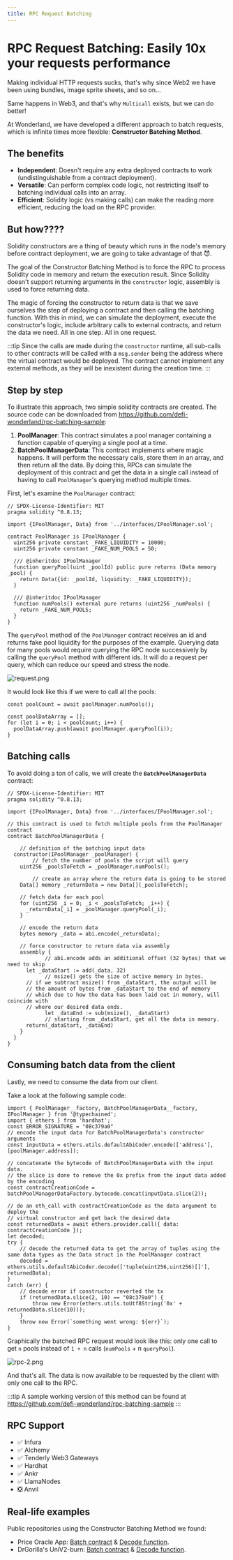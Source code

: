 ```yaml
---
title: RPC Request Batching
---
```


# RPC Request Batching: Easily 10x your requests performance

Making individual HTTP requests sucks, that's why since Web2 we have been using bundles, image sprite sheets, and so on…

Same happens in Web3, and that's why `Multicall` exists, but we can do better!

At Wonderland, we have developed a different approach to batch requests, which is infinite times more flexible: **Constructor Batching Method**.

## The benefits

- **Independent**: Doesn't require any extra deployed contracts to work (undistinguishable from a contract deployment).
- **Versatile**: Can perform complex code logic, not restricting itself to batching individual calls into an array.
- **Efficient**: Solidity logic (vs making calls) can make the reading more efficient, reducing the load on the RPC provider.

## But how????

Solidity constructors are a thing of beauty which runs in the node's memory before contract deployment, we are going to take advantage of that 😈.

The goal of the Constructor Batching Method is to force the RPC to process Solidity code in memory and return the execution result. Since Solidity doesn't support returning arguments in the `constructor` logic, assembly is used to force returning data.

The magic of forcing the constructor to return data is that we save ourselves the step of deploying a contract and then calling the batching function. With this in mind, we can simulate the deployment, execute the constructor's logic, include arbitrary calls to external contracts, and return the data we need. All in one step. All in one request.

:::tip
Since the calls are made during the `constructor` runtime, all sub-calls to other contracts will be called with a `msg.sender` being the address where the virtual contract would be deployed. The contract cannot implement any external methods, as they will be inexistent during the creation time.
:::

## Step by step

To illustrate this approach, two simple solidity contracts are created. The source code can be downloaded from https://github.com/defi-wonderland/rpc-batching-sample:

1. **PoolManager**: This contract simulates a pool manager containing a function capable of querying a single pool at a time.
2. **BatchPoolManagerData**: This contract implements where magic happens. It will perform the necessary calls, store them in an array, and then return all the data. By doing this, RPCs can simulate the deployment of this contract and get the data in a single call instead of having to call `PoolManager`'s querying method multiple times.

First, let's examine the `PoolManager` contract:

```solidity
// SPDX-License-Identifier: MIT
pragma solidity ^0.8.13;

import {IPoolManager, Data} from '../interfaces/IPoolManager.sol';

contract PoolManager is IPoolManager {
  uint256 private constant _FAKE_LIQUIDITY = 10000;
  uint256 private constant _FAKE_NUM_POOLS = 50;

  /// @inheritdoc IPoolManager
  function queryPool(uint _poolId) public pure returns (Data memory _pool) {
    return Data({id: _poolId, liquidity: _FAKE_LIQUIDITY});
  }

  /// @inheritdoc IPoolManager
  function numPools() external pure returns (uint256 _numPools) {
    return _FAKE_NUM_POOLS;
  }
}
```

The `queryPool` method of the `PoolManager` contract receives an id and returns fake pool liquidity for the purposes of the example. Querying data for many pools would require querying the RPC node successively by calling the `queryPool` method with different ids. It will do a request per query, which can reduce our speed and stress the node.

![request.png](/img/rpc-batching-1.jpg)

It would look like this if we were to call all the pools:

```tsx
const poolCount = await poolManager.numPools();

const poolDataArray = [];
for (let i = 0; i < poolCount; i++) {
  poolDataArray.push(await poolManager.queryPool(i));
}
```

## Batching calls

To avoid doing a ton of calls, we will create the **`BatchPoolManagerData`** contract:

```solidity
// SPDX-License-Identifier: MIT
pragma solidity ^0.8.13;

import {IPoolManager, Data} from '../interfaces/IPoolManager.sol';

// this contract is used to fetch multiple pools from the PoolManager contract
contract BatchPoolManagerData {

	// definition of the batching input data
  constructor(IPoolManager _poolManager) {
		// fetch the number of pools the script will query
    uint256 _poolsToFetch = _poolManager.numPools();

		// create an array where the return data is going to be stored
    Data[] memory _returnData = new Data[](_poolsToFetch);

    // fetch data for each pool
    for (uint256 _i = 0; _i < _poolsToFetch; _i++) {
      _returnData[_i] = _poolManager.queryPool(_i);
    }

    // encode the return data
    bytes memory _data = abi.encode(_returnData);

    // force constructor to return data via assembly
    assembly {
			// abi.encode adds an additional offset (32 bytes) that we need to skip
      let _dataStart := add(_data, 32)
			// msize() gets the size of active memory in bytes.
      // if we subtract msize() from _dataStart, the output will be
      // the amount of bytes from _dataStart to the end of memory
      // which due to how the data has been laid out in memory, will coincide with
      // where our desired data ends.
			let _dataEnd := sub(msize(), _dataStart)
			// starting from _dataStart, get all the data in memory.
      return(_dataStart, _dataEnd)
    }
  }
}
```

## Consuming batch data from the client

Lastly, we need to consume the data from our client.

Take a look at the following sample code:

```solidity
import { PoolManager__factory, BatchPoolManagerData__factory, IPoolManager } from '@typechained';
import { ethers } from 'hardhat';
const ERROR_SIGNATURE = "08c379a0"
// encode the input data for BatchPoolManagerData's constructor arguments
const inputData = ethers.utils.defaultAbiCoder.encode(['address'], [poolManager.address]);

// concatenate the bytecode of BatchPoolManagerData with the input data.
// the slice is done to remove the 0x prefix from the input data added by the encoding
const contractCreationCode = batchPoolManagerDataFactory.bytecode.concat(inputData.slice(2));

// do an eth_call with contractCreationCode as the data argument to deploy the
// virtual constructor and get back the desired data
const returnedData = await ethers.provider.call({ data: contractCreationCode });
let decoded;
try {
	// decode the returned data to get the array of tuples using the same data types as the Data struct in the PoolManager contract
	decoded = ethers.utils.defaultAbiCoder.decode(['tuple(uint256,uint256)[]'], returnedData);
}
catch (err) {
	// decode error if constructor reverted the tx
	if (returnedData.slice(2, 10) == "08c379a0") {
		throw new Error(ethers.utils.toUtf8String('0x' + returnedData.slice(10)));
	}
	throw new Error(`something went wrong: ${err}`);
}

```

Graphically the batched RPC request would look like this: only one call to get `n` pools instead of `1 + n` calls (`numPools` + n `queryPool`).

![rpc-2.png](/img/rpc-batching-2.jpg)

And that's all. The data is now available to be requested by the client with only one call to the RPC.

:::tip
A sample working version of this method can be found at https://github.com/defi-wonderland/rpc-batching-sample
:::

## RPC Support

- ✅ Infura
- ✅ Alchemy
- ✅ Tenderly Web3 Gateways
- ✅ Hardhat
- ✅ Ankr
- ✅ LlamaNodes
- ❎ Anvil

## Real-life examples

Public repositories using the Constructor Batching Method we found:

- Price Oracle App: [Batch contract](https://github.com/price-oracle/app/blob/main/solidity/contracts/BatchPoolManagerData.sol) & [Decode function](https://github.com/price-oracle/app/blob/116dedda7494459b9c7836dc240933281bf781e9/src/services/poolManagerFactoryService.ts#L82).
- DrGorilla's UniV2-burn: [Batch contract](https://github.com/drgorillamd/UniV2-burn/blob/master/contracts/BatchRequest.sol#L17) & [Decode function](https://github.com/drgorillamd/UniV2-burn/blob/master/scripts/controller.js).
